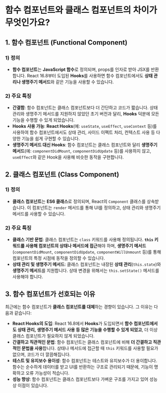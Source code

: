 # 함수 컴포넌트와 클래스 컴포넌트의 차이가 무엇인가요?

## 1. 함수 컴포넌트 (Functional Component)

### 1) 정의

- **함수 컴포넌트**는 **JavaScript 함수**로 정의되며, props를 인자로 받아 JSX를 반환합니다. React 16.8부터 도입된 **Hooks**를 사용하면 함수 컴포넌트에서도 **상태 관리나 생명주기 메서드**와 같은 기능을 사용할 수 있습니다.

### 2) 주요 특징

- **간결함**: 함수 컴포넌트는 클래스 컴포넌트보다 더 간단하고 코드가 짧습니다. 상태 관리와 생명주기 메서드를 지원하지 않았던 초기 버전과 달리, **Hooks** 덕분에 모든 기능을 수행할 수 있게 되었습니다.
- **Hooks 사용 가능**: **React Hooks**(예: `useState`, `useEffect`, `useContext` 등)를 사용하여 함수 컴포넌트에서도 상태 관리, 사이드 이펙트 처리, 컨텍스트 사용 등 다양한 기능을 쉽게 구현할 수 있습니다.
- **생명주기 메서드 대신 Hooks**: 함수 컴포넌트는 클래스 컴포넌트와 달리 **생명주기 메서드**(예: `componentDidMount`, `componentDidUpdate` 등)를 사용하지 않고, `useEffect`와 같은 Hook을 사용해 비슷한 동작을 구현합니다.

## 2. **클래스 컴포넌트 (Class Component)**

### 1) 정의

- **클래스 컴포넌트**는 **ES6 클래스**로 정의되며, React의 `Component` 클래스를 상속받습니다. 이 컴포넌트는 `render` 메서드를 통해 UI를 정의하고, 상태 관리와 생명주기 메서드를 사용할 수 있습니다.

### 2) 주요 특징

- **클래스 기반 문법**: 클래스 컴포넌트는 `class` 키워드를 사용해 정의됩니다. **`this` 키워드를 사용해 컴포넌트의 상태나 메서드에 접근**해야 하며, **생명주기 메서드**(`componentDidMount`, `componentDidUpdate`, `componentWillUnmount` 등)를 통해 컴포넌트의 특정 시점에 동작을 정의할 수 있습니다.
- **상태 관리 및 생명주기 메서드**: 클래스 컴포넌트는 내장된 **상태 관리**(`this.state`)와 **생명주기 메서드**를 지원합니다. 상태 변경을 위해서는 `this.setState()` 메서드를 사용해야 합니다.

## 3. **함수 컴포넌트가 선호되는 이유**

최근에는 함수 컴포넌트가 **클래스 컴포넌트를 대체**하는 경향이 있습니다. 그 이유는 다음과 같습니다:

- **React Hooks의 도입**: React 16.8에서 **Hooks**가 도입되면서 **함수 컴포넌트에서도 상태 관리, 생명주기 메서드 사용 등 많은 기능을 수행할 수 있게 되었고**, 더 이상 클래스 컴포넌트가 필요하지 않게 되었습니다.
- **간결하고 직관적인 문법**: 함수 컴포넌트는 클래스 컴포넌트에 비해 **더 간결하고 직관적인 문법을 사용**합니다. 상태나 메서드에 접근할 때 `this` 키워드를 사용할 필요가 없으며, 코드가 더 깔끔해집니다.
- **테스트 및 유지보수 용이성**: 함수 컴포넌트는 테스트와 유지보수가 더 용이합니다. 함수는 순수하게 데이터를 받고 UI를 반환하는 구조로 관리되기 때문에, 기능이 명확하고 오류 가능성이 적습니다.
- **성능 향상**: 함수 컴포넌트는 클래스 컴포넌트보다 가벼운 구조를 가지고 있어 성능상 이점이 있습니다.
